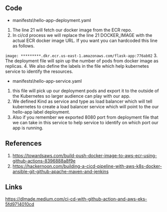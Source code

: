 ## Code

* manifests\hello-app-deployment.yaml
1. The line 21 will fetch our docker image from the ECR repo.
2. In ci/cd process we will replace the line 21 DOCKER_IMAGE with the actual ECR docker image URL. If you want you can hardcoded this line as follows.

`image: *********.dkr.ecr.us-east-1.amazonaws.com/flask-app:776ab02`
3. The deployment file will spin up the number of pods from docker image as replicas.
4. We also define the labels in the file which help kubernetes service to identify the resources.

* manifests\hello-app-service.yaml
1. this file will pick up our deployment pods and export it to the outside of the Kubernetes so larger audience can play with our app.
2. We defined Kind as service and type as load balancer which will tell kubernetes to create a load balancer service which will point to the our hello-app label deployment. 
3. Also if you remember we exported 8080 port from deployment file that we can take in this service to help service to identify on which port our app is running.

## References

1. https://towardsaws.com/build-push-docker-image-to-aws-ecr-using-github-actions-8396888a8f9e
2. https://hackernoon.com/building-a-cicd-pipeline-with-aws-k8s-docker-ansible-git-github-apache-maven-and-jenkins

## Links
https://dlmade.medium.com/ci-cd-with-github-action-and-aws-eks-5fd9714010cd
